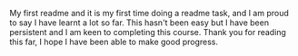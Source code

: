 My first readme
and it is my first time doing a readme task, and I am proud to say I have learnt a lot so far. 
This hasn't been easy but I have been persistent and I am keen to completing this course.
Thank you for reading this far, I hope I have been able to make good progress.
